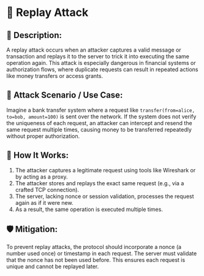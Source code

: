 # 🔹 Replay Attack

## 📖 Description:
A replay attack occurs when an attacker captures a valid message or transaction and replays it to the server to trick it into executing the same operation again. This attack is especially dangerous in financial systems or authorization flows, where duplicate requests can result in repeated actions like money transfers or access grants.

## 🧪 Attack Scenario / Use Case:
Imagine a bank transfer system where a request like `transfer(from=alice, to=bob, amount=100)` is sent over the network.
If the system does not verify the uniqueness of each request, an attacker can intercept and resend the same request multiple times, causing money to be transferred repeatedly without proper authorization.

## 🔬 How It Works:

1. The attacker captures a legitimate request using tools like Wireshark or by acting as a proxy.
2. The attacker stores and replays the exact same request (e.g., via a crafted TCP connection).
3. The server, lacking nonce or session validation, processes the request again as if it were new.
4. As a result, the same operation is executed multiple times.

## 🛡 Mitigation:
To prevent replay attacks, the protocol should incorporate a nonce (a number used once) or timestamp in each request.
The server must validate that the nonce has not been used before. This ensures each request is unique and cannot be replayed later. 

